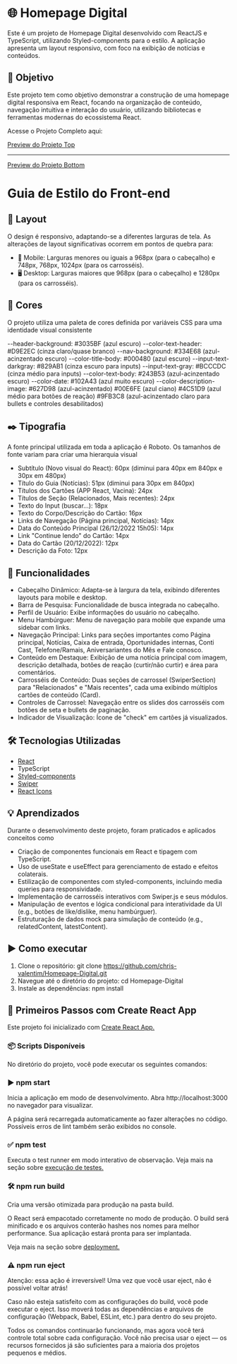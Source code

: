# 🌐 Homepage Digital

Este é um projeto de Homepage Digital desenvolvido com ReactJS e TypeScript, utilizando Styled-components para o estilo. A aplicação apresenta um layout responsivo, com foco na exibição de notícias e conteúdos.

## 🎯 Objetivo

Este projeto tem como objetivo demonstrar a construção de uma homepage digital responsiva em React, focando na organização de conteúdo, navegação intuitiva e interação do usuário, utilizando bibliotecas e ferramentas modernas do ecossistema React.

Acesse o Projeto Completo aqui: 

[Preview do Projeto Top](src/assets/PreviewTop.png)

__________________________________________________________________________________________________________

[Preview do Projeto Bottom](src/assets/PreviewBottom.png)

# Guia de Estilo do Front-end

## 🎨 Layout

O design é responsivo, adaptando-se a diferentes larguras de tela. As alterações de layout significativas ocorrem em pontos de quebra para:

- 📱 Mobile: Larguras menores ou iguais a 968px (para o cabeçalho) e 748px, 768px, 1024px (para os carrosséis).
- 🖥️ Desktop: Larguras maiores que 968px (para o cabeçalho) e 1280px (para os carrosséis).

## 🌈 Cores

O projeto utiliza uma paleta de cores definida por variáveis CSS para uma identidade visual consistente

--header-background: #3035BF (azul escuro)
--color-text-header: #D9E2EC (cinza claro/quase branco)
--nav-background: #334E68 (azul-acinzentado escuro)
--color-title-body: #000480 (azul escuro)
--input-text-darkgray: #829AB1 (cinza escuro para inputs)
--input-text-gray: #BCCCDC (cinza médio para inputs)
--color-text-body: #243B53 (azul-acinzentado escuro)
--color-date: #102A43 (azul muito escuro)
--color-description-image: #627D98 (azul-acinzentado)
#00E6FE (azul ciano)
#4C51D9 (azul médio para botões de reação)
#9FB3C8 (azul-acinzentado claro para bullets e controles desabilitados)

## ✒️ Tipografia

A fonte principal utilizada em toda a aplicação é Roboto. Os tamanhos de fonte variam para criar uma hierarquia visual

- Subtítulo (Novo visual do React): 60px (diminui para 40px em 840px e 30px em 480px)
- Título do Guia (Notícias): 51px (diminui para 30px em 840px)
- Títulos dos Cartões (APP React, Vacina): 24px
- Títulos de Seção (Relacionados, Mais recentes): 24px
- Texto do Input (buscar...): 18px
- Texto do Corpo/Descrição do Cartão: 16px
- Links de Navegação (Página principal, Notícias): 14px
- Data do Conteúdo Principal (26/12/2022 15h05): 14px
- Link "Continue lendo" do Cartão: 14px
- Data do Cartão (20/12/2022): 12px
- Descrição da Foto: 12px

## 🚀 Funcionalidades

- Cabeçalho Dinâmico: Adapta-se à largura da tela, exibindo diferentes layouts para mobile e desktop.
- Barra de Pesquisa: Funcionalidade de busca integrada no cabeçalho.
- Perfil de Usuário: Exibe informações do usuário no cabeçalho.
- Menu Hambúrguer: Menu de navegação para mobile que expande uma sidebar com links.
- Navegação Principal: Links para seções importantes como Página principal, Notícias, Caixa de entrada, Oportunidades internas, Conti Cast, Telefone/Ramais, Aniversariantes do Mês e Fale conosco.
- Conteúdo em Destaque: Exibição de uma notícia principal com imagem, descrição detalhada, botões de reação (curtir/não curtir) e área para comentários.
- Carrosséis de Conteúdo: Duas seções de carrossel (SwiperSection) para "Relacionados" e "Mais recentes", cada uma exibindo múltiplos cartões de conteúdo (Card).
- Controles de Carrossel: Navegação entre os slides dos carrosséis com botões de seta e bullets de paginação.
- Indicador de Visualização: Ícone de "check" em cartões já visualizados.

## 🛠️ Tecnologias Utilizadas

- [React](https://react.dev/)
- TypeScript
- [Styled-components](https://styled-components.com/)
- [Swiper](https://swiperjs.com/)
- [React Icons](https://react-icons.github.io/react-icons/)

## 💡 Aprendizados

Durante o desenvolvimento deste projeto, foram praticados e aplicados conceitos como

- Criação de componentes funcionais em React e tipagem com TypeScript.
- Uso de useState e useEffect para gerenciamento de estado e efeitos colaterais.
- Estilização de componentes com styled-components, incluindo media queries para responsividade.
- Implementação de carrosséis interativos com Swiper.js e seus módulos.
- Manipulação de eventos e lógica condicional para interatividade da UI (e.g., botões de like/dislike, menu hambúrguer).
- Estruturação de dados mock para simulação de conteúdo (e.g., relatedContent, latestContent).

## ▶️ Como executar

1. Clone o repositório: git clone https://github.com/chris-valentim/Homepage-Digital.git
2. Navegue até o diretório do projeto: cd Homepage-Digital
3. Instale as dependências: npm install

## 🚀 Primeiros Passos com Create React App

Este projeto foi inicializado com [Create React App.](https://github.com/facebook/create-react-app)

### 📦 Scripts Disponíveis

No diretório do projeto, você pode executar os seguintes comandos:

### ▶️ npm start

Inicia a aplicação em modo de desenvolvimento.
Abra http://localhost:3000 no navegador para visualizar.

A página será recarregada automaticamente ao fazer alterações no código.
Possíveis erros de lint também serão exibidos no console.

### ✅ npm test

Executa o test runner em modo interativo de observação.
Veja mais na seção sobre [execução de testes.](https://create-react-app.dev/docs/running-tests/)

### 🛠️ npm run build

Cria uma versão otimizada para produção na pasta build.

O React será empacotado corretamente no modo de produção.
O build será minificado e os arquivos conterão hashes nos nomes para melhor performance.
Sua aplicação estará pronta para ser implantada.

Veja mais na seção sobre [deployment.](https://create-react-app.dev/docs/deployment/)

### ⚠️ npm run eject

Atenção: essa ação é irreversível! Uma vez que você usar eject, não é possível voltar atrás!

Caso não esteja satisfeito com as configurações do build, você pode executar o eject.
Isso moverá todas as dependências e arquivos de configuração (Webpack, Babel, ESLint, etc.) para dentro do seu projeto.

Todos os comandos continuarão funcionando, mas agora você terá controle total sobre cada configuração.
Você não precisa usar o eject — os recursos fornecidos já são suficientes para a maioria dos projetos pequenos e médios.
